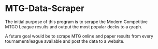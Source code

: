 # MTG-Data-Scraper

The initial purpose of this program is to scrape the Modern Competitive MTGO League results and output the most popular decks to a graph. 

A future goal would be to scrape MTG online and paper results from every tournament/league available and post the data to a website.
